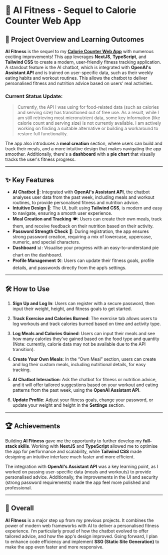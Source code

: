 # 🤖 AI Fitness - Sequel to Calorie Counter Web App

## 🚀 Project Overview and Learning Outcomes

**AI Fitness** is the sequel to my [**Calorie Counter Web App**](https://ai-fitness-five.vercel.app/) with numerous exciting improvements! This app leverages **NextJS**, **TypeScript**, and **Tailwind CSS** to create a modern, user-friendly fitness tracking application. A standout feature is the AI chatbot, which is integrated with **OpenAI's Assistant API** and is trained on user-specific data, such as their weekly eating habits and workout routines. This allows the chatbot to deliver personalised fitness and nutrition advice based on users’ real activities.

### Current Status Update:

> Currently, the API I was using for food-related data (such as calories and serving size) has transitioned out of free use. As a result, while I am still retrieving most micronutrient data, some key information (like calorie count and serving size) is not currently available. I am actively working on finding a suitable alternative or building a workaround to restore full functionality.

The app also introduces a **meal creation** section, where users can build and track their meals, and a more intuitive design that makes navigating the app smoother. Additionally, there's a **dashboard** with a **pie chart** that visually tracks the user's fitness progress.

---

## ✨ Key Features

- **AI Chatbot** 🤖: Integrated with **OpenAI's Assistant API**, the chatbot analyses user data from the past week, including meals and workout routines, to provide personalised fitness and nutrition advice.
- **Intuitive Design** 🎨: The UI, built using **Tailwind CSS**, is modern and easy to navigate, ensuring a smooth user experience.
- **Meal Creation and Tracking** 🍽️: Users can create their own meals, track them, and receive feedback on their nutrition based on their activity.
- **Password Strength Check** 🔐: During registration, the app ensures strong password creation, requiring a mix of lowercase, uppercase, numeric, and special characters.
- **Dashboard** 📊: Visualise your progress with an easy-to-understand pie chart on the dashboard.
- **Profile Management** 🛠️: Users can update their fitness goals, profile details, and passwords directly from the app’s settings.

---

## 🛠️ How to Use

1. **Sign Up and Log In**: Users can register with a secure password, then input their weight, height, and fitness goals to get started.
   
2. **Track Exercise and Calories Burned**: The exercise tab allows users to log workouts and track calories burned based on time and activity type.

3. **Log Meals and Calories Gained**: Users can input their meals and see how many calories they've gained based on the food type and quantity (Note: currently, calorie data may not be available due to the API transition).

4. **Create Your Own Meals**: In the “Own Meal” section, users can create and log their custom meals, including nutritional details, for easy tracking.

5. **AI Chatbot Interaction**: Ask the chatbot for fitness or nutrition advice, and it will offer tailored suggestions based on your workout and eating patterns from the past week, using the **OpenAI Assistant API**.

6. **Update Profile**: Adjust your fitness goals, change your password, or update your weight and height in the **Settings** section.

---

## 🏆 Achievements

Building **AI Fitness** gave me the opportunity to further develop my **full-stack skills**. Working with **NextJS** and **TypeScript** allowed me to optimise the app for performance and scalability, while **Tailwind CSS** made designing an intuitive interface much faster and more efficient. 

The integration with **OpenAI's Assistant API** was a key learning point, as I worked on passing user-specific data (meals and workouts) to provide personalised advice. Additionally, the improvements in the UI and security (strong password requirements) made the app feel more polished and professional.

---

## 🎯 Overall

**AI Fitness** is a major step up from my previous projects. It combines the power of modern web frameworks with AI to deliver a personalised fitness experience. I’m particularly proud of how the chatbot evolved to offer tailored advice, and how the app's design improved. Going forward, I plan to enhance code efficiency and implement **SSG (Static Site Generation)** to make the app even faster and more responsive.
